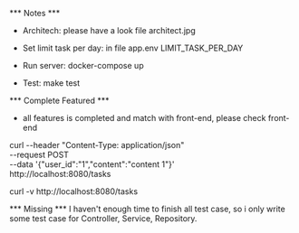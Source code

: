 *** Notes ***
  - Architech: please have a look file architect.jpg

  - Set limit task per day: in file app.env
      LIMIT_TASK_PER_DAY 
  - Run server:
    docker-compose up
  
  - Test:
    make test

*** Complete Featured ***
  - all features is completed and match with front-end, please check front-end

  curl --header "Content-Type: application/json" \
  --request POST \
  --data '{"user_id":"1","content":"content 1"}' \
  http://localhost:8080/tasks
  

  curl -v http://localhost:8080/tasks


*** Missing ***
I haven't enough time to finish all test case, so i only write some test case for Controller, Service, Repository.
